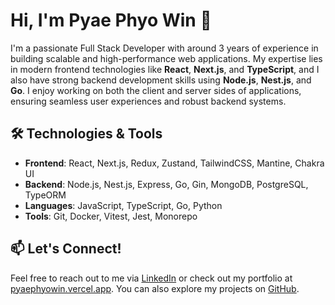 # Hi, I'm Pyae Phyo Win 👋

I'm a passionate Full Stack Developer with around 3 years of experience in building scalable and high-performance web applications. My expertise lies in modern frontend technologies like **React**, **Next.js**, and **TypeScript**, and I also have strong backend development skills using **Node.js**, **Nest.js**, and **Go**. I enjoy working on both the client and server sides of applications, ensuring seamless user experiences and robust backend systems.

## 🛠️ Technologies & Tools

- **Frontend**: React, Next.js, Redux, Zustand, TailwindCSS, Mantine, Chakra UI
- **Backend**: Node.js, Nest.js, Express, Go, Gin, MongoDB, PostgreSQL, TypeORM
- **Languages**: JavaScript, TypeScript, Go, Python
- **Tools**: Git, Docker, Vitest, Jest, Monorepo

## 📫 Let's Connect!

Feel free to reach out to me via [LinkedIn](https://www.linkedin.com/in/pyae-phyo-win-762792246/) or check out my portfolio at [pyaephyowin.vercel.app](https://pyaephyowin.vercel.app). You can also explore my projects on [GitHub](https://github.com/pyaephyowinn).
